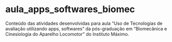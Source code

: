 # aula_apps_softwares_biomec
Conteúdo das atividades desenvolvidas para aula “Uso de Tecnologias de avaliação utilizando apps, softwares” da pós-graduação em “Biomecânica e Cinesiologia do Aparelho Locomotor” do Instituto Máximo.
